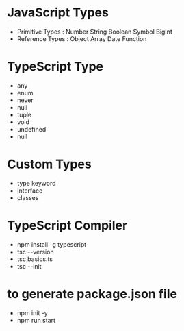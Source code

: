 # JavaScript Types

- Primitive Types : Number String Boolean Symbol BigInt
- Reference Types : Object Array Date Function

# TypeScript Type

- any
- enum
- never
- null
- tuple
- void
- undefined
- null

# Custom Types

- type keyword
- interface
- classes

# TypeScript Compiler

- npm install -g typescript
- tsc --version
- tsc basics.ts
- tsc --init

# to generate package.json file

- npm init -y
- npm run start
